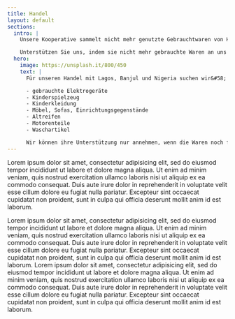```yaml
---
title: Handel
layout: default
sections:
  intro: |
    Unsere Kooperative sammelt nicht mehr genutzte Gebrauchtwaren von Hamburger Bürger_innen und verschickt sie nach Lagos (Nigeria), Banjul (Gambia) oder Tema (Ghana). Dort werden die noch funktionsfähigen Waren verkauft und weiter verwendet.

    Unterstützen Sie uns, indem sie nicht mehr gebrauchte Waren an uns weiter geben. Wir holen Sie kostenlos bei Ihnen zu Hause ab!
  hero:
    image: https://unsplash.it/800/450
    text: |
      Für unseren Handel mit Lagos, Banjul und Nigeria suchen wir&#58;

      - gebrauchte Elektrogeräte
      - Kinderspielzeug
      - Kinderkleidung
      - Möbel, Sofas, Einrichtungsgegenstände
      - Altreifen
      - Motorenteile
      - Waschartikel

      Wir können ihre Unterstützung nur annehmen, wenn die Waren noch funktionsfähig, oder – im Falle von Verbrauchswaren – original verpackt sind.
---
```


Lorem ipsum dolor sit amet, consectetur adipisicing elit, sed do eiusmod tempor incididunt ut labore et dolore magna aliqua. Ut enim ad minim veniam, quis nostrud exercitation ullamco laboris nisi ut aliquip ex ea commodo consequat. Duis aute irure dolor in reprehenderit in voluptate velit esse cillum dolore eu fugiat nulla pariatur. Excepteur sint occaecat cupidatat non proident, sunt in culpa qui officia deserunt mollit anim id est laborum.

Lorem ipsum dolor sit amet, consectetur adipisicing elit, sed do eiusmod tempor incididunt ut labore et dolore magna aliqua. Ut enim ad minim veniam, quis nostrud exercitation ullamco laboris nisi ut aliquip ex ea commodo consequat. Duis aute irure dolor in reprehenderit in voluptate velit esse cillum dolore eu fugiat nulla pariatur. Excepteur sint occaecat cupidatat non proident, sunt in culpa qui officia deserunt mollit anim id est laborum. Lorem ipsum dolor sit amet, consectetur adipisicing elit, sed do eiusmod tempor incididunt ut labore et dolore magna aliqua. Ut enim ad minim veniam, quis nostrud exercitation ullamco laboris nisi ut aliquip ex ea commodo consequat. Duis aute irure dolor in reprehenderit in voluptate velit esse cillum dolore eu fugiat nulla pariatur. Excepteur sint occaecat cupidatat non proident, sunt in culpa qui officia deserunt mollit anim id est laborum.
